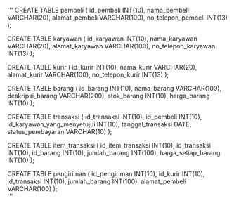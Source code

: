 '''
CREATE TABLE pembeli (
  id_pembeli INT(10),
  nama_pembeli VARCHAR(20),
  alamat_pembeli VARCHAR(100),
  no_telepon_pembeli INT(13)
  );
  
CREATE TABLE karyawan (
  id_karyawan INT(10),
  nama_karyawan VARCHAR(20),
  alamat_karyawan VARCHAR(100),
  no_telepon_karyawan INT(13)
  );
  
CREATE TABLE kurir (
  id_kurir INT(10),
  nama_kurir VARCHAR(20),
  alamat_kurir VARCHAR(100),
  no_telepon_kurir INT(13)
  );
  
CREATE TABLE barang (
  id_barang INT(10),
  nama_barang VARCHAR(100),
  deskripsi_barang VARCHAR(200),
  stok_barang INT(10),
  harga_barang INT(10)
  );
  
CREATE TABLE transaksi (
  id_transaksi INT(10),
  id_pembeli INT(10),
  id_karyawan_yang_menyetujui INT(10),
  tanggal_transaksi DATE,
  status_pembayaran VARCHAR(10)
  );  
  
CREATE TABLE item_transaksi (
  id_item_transaksi INT(10),
  id_transaksi INT(10),
  id_barang INT(10),
  jumlah_barang INT(100),
  harga_setiap_barang INT(10)
  );  
  
CREATE TABLE pengiriman (
  id_pengiriman INT(10),
  id_kurir INT(10),
  id_transaksi INT(10),
  jumlah_barang INT(100),
  alamat_pembeli VARCHAR(100)
  );  
  '''
